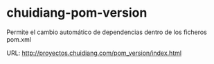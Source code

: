 # chuidiang-pom-version

Permite el cambio automático de dependencias dentro de los ficheros pom.xml

URL: http://proyectos.chuidiang.com/pom_version/index.html
